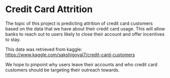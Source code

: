 # Credit Card Attrition

The topic of this project is predicting attrition of credit card customers based on the data that we have about their credit card usage. This will allow banks to reach out to users likely to close their account and offer incentives to stay.

This data was retrieved from kaggle: https://www.kaggle.com/sakshigoyal7/credit-card-customers

We hope to pinpoint why users leave their accounts and who credit card customers should be targeting their outreach towards.
